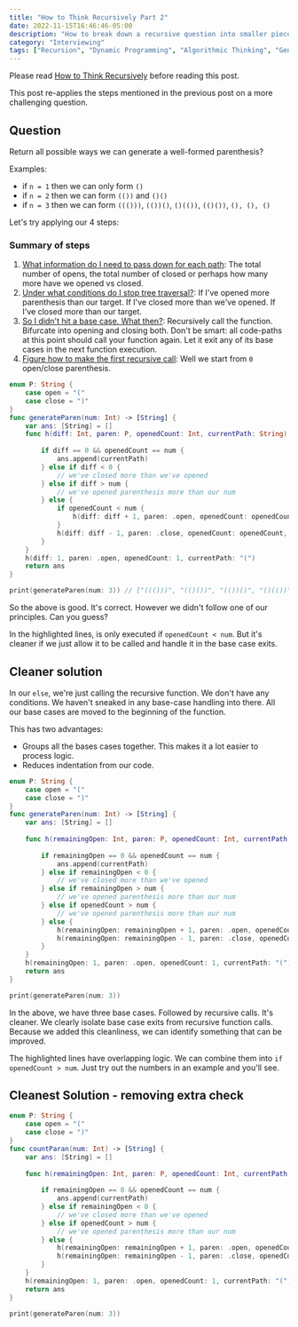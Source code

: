 ```yaml
---
title: "How to Think Recursively Part 2"
date: 2022-11-15T16:46:46-05:00
description: "How to break down a recursive question into smaller pieces. Sophisticated Question."
category: "Interviewing"
tags: ["Recursion", "Dynamic Programming", "Algorithmic Thinking", "Generate Well-Formed Parenthesis"]
---
```


Please read [How to Think Recursively](http://mfaani.com/posts/interviewing/how-to-think-recursively-part1/) before reading this post. 

This post re-applies the steps mentioned in the previous post on a more challenging question.

## Question
Return all possible ways we can generate a well-formed parenthesis?

Examples:
- if `n = 1` then we can only form `()`
- if `n = 2` then we can form `(())` and `()()`
- if `n = 3` then we can form `((()))`, `(())()`, `()(())`, `(()())`, `(), (), ()`


Let's try applying our 4 steps: 
### Summary of steps
1. [What information do I need to pass down for each path](http:mfaani.com/posts/interviewing/how-to-think-recursively-part1/#ask-yourself-what-information-do-i-need-to-pass-down-for-each-path-so-i-can-have-all-the-variables-needed-to-make-a-decision): The total number of opens, the total number of closed or perhaps how many more have we opened vs closed. 
2. [Under what conditions do I stop tree traversal?](http:mfaani.com/posts/interviewing/how-to-think-recursively-part1/#under-what-conditions-do-i-stop-tree-traversal-what-do-i-return-or-do-in-case-of-a-void-function): If I've opened more parenthesis than our target. If I've closed more than we've opened. If I've closed more than our target. 
3. [So I didn't hit a base case. What then?](http:mfaani.com/posts/interviewing/how-to-think-recursively-part1/#so-i-didnt-hit-a-base-case-what-then): Recursively call the function. Bifurcate into opening and closing both. Don't be smart: all code-paths at this point should call your function again. Let it exit any of its base cases in the next function execution.
4. [Figure how to make the first recursive call](http:mfaani.com/posts/interviewing/how-to-think-recursively-part1/#figure-out-how-to-call-your-recursive-function-from-your-main-function): Well we start from `0` open/close parenthesis.

```swift { hl_lines=["17"]}
enum P: String {
    case open = "("
    case close = ")"
}
func generateParen(num: Int) -> [String] {
    var ans: [String] = []
    func h(diff: Int, paren: P, openedCount: Int, currentPath: String) {
        
        if diff == 0 && openedCount == num {
            ans.append(currentPath)
        } else if diff < 0 {
            // we've closed more than we've opened
        } else if diff > num {
            // we've opened parenthesis more than our num
        } else {
            if openedCount < num {
                h(diff: diff + 1, paren: .open, openedCount: openedCount + 1, currentPath: currentPath + P.open.rawValue)
            }
            h(diff: diff - 1, paren: .close, openedCount: openedCount, currentPath: currentPath + P.close.rawValue)
        }
    }
    h(diff: 1, paren: .open, openedCount: 1, currentPath: "(")
    return ans
}

print(generateParen(num: 3)) // ["((()))", "(()())", "(())()", "()(())", "()()()"]

```

So the above is good. It's correct. However we didn't follow one of our principles. Can you guess?

In the highlighted lines, is only executed if `openedCount < num`. But it's cleaner if we just allow it to be called and handle it in the base case exits. 

## Cleaner solution
In our `else`, we're just calling the recursive function. We don't have any conditions. We haven't sneaked in any base-case handling into there. 
All our base cases are moved to the beginning of the function. 

This has two advantages: 
- Groups all the bases cases together. This makes it a lot easier to process logic.
- Reduces indentation from our code. 

```swift { hl_lines=["14-17"]}
enum P: String {
    case open = "("
    case close = ")"
}
func generateParen(num: Int) -> [String] {
    var ans: [String] = []
    
    func h(remainingOpen: Int, paren: P, openedCount: Int, currentPath: String) {
        
        if remainingOpen == 0 && openedCount == num {
            ans.append(currentPath)
        } else if remainingOpen < 0 {
            // we've closed more than we've opened
        } else if remainingOpen > num {
            // we've opened parenthesis more than our num
        } else if openedCount > num {
            // we've opened parenthesis more than our num
        } else {
            h(remainingOpen: remainingOpen + 1, paren: .open, openedCount: openedCount + 1, currentPath: currentPath + P.open.rawValue)
            h(remainingOpen: remainingOpen - 1, paren: .close, openedCount: openedCount, currentPath: currentPath + P.close.rawValue)
        }
    }
    h(remainingOpen: 1, paren: .open, openedCount: 1, currentPath: "(")
    return ans    
}

print(generateParen(num: 3))
```

In the above, we have three base cases. Followed by recursive calls. It's cleaner. We clearly isolate base case exits from recursive function calls. Because we added this cleanliness, we can identify something that can be improved. 

The highlighted lines have overlapping logic. We can combine them into `if openedCount > num`. Just try out the numbers in an example and you'll see. 

## Cleanest Solution - removing extra check

```swift
enum P: String {
    case open = "("
    case close = ")"
}
func countParan(num: Int) -> [String] {
    var ans: [String] = []
    
    func h(remainingOpen: Int, paren: P, openedCount: Int, currentPath: String) {
        
        if remainingOpen == 0 && openedCount == num {
            ans.append(currentPath)
        } else if remainingOpen < 0 {
            // we've closed more than we've opened
        } else if openedCount > num {
            // we've opened parenthesis more than our num
        } else {
            h(remainingOpen: remainingOpen + 1, paren: .open, openedCount: openedCount + 1, currentPath: currentPath + P.open.rawValue)
            h(remainingOpen: remainingOpen - 1, paren: .close, openedCount: openedCount, currentPath: currentPath + P.close.rawValue)
        }
    }
    h(remainingOpen: 1, paren: .open, openedCount: 1, currentPath: "(")
    return ans    
}

print(generateParen(num: 3))
```